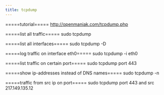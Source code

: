 ```yaml
---
title: tcpdump
---
```


=====tutorial=====
  http://openmaniak.com/tcpdump.php

=====list all traffic=====
  sudo tcpdump

=====list all interfaces=====
  sudo tcpdump -D

=====log traffic on interface eth0=====
  sudo tcpdump -i eth0
  
=====list traffic on certain port=====
  sudo tcpdump port 443
  
=====show ip-addresses instead of DNS names=====
  sudo tcpdump -n

=====traffic from src ip on port=====
  sudo tcpdump port 443 and src 217.149.135.12

